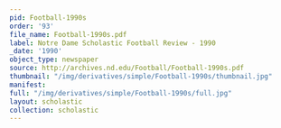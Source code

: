 ```yaml
---
pid: Football-1990s
order: '93'
file_name: Football-1990s.pdf
label: Notre Dame Scholastic Football Review - 1990
_date: '1990'
object_type: newspaper
source: http://archives.nd.edu/Football/Football-1990s.pdf
thumbnail: "/img/derivatives/simple/Football-1990s/thumbnail.jpg"
manifest:
full: "/img/derivatives/simple/Football-1990s/full.jpg"
layout: scholastic
collection: scholastic
---
```

